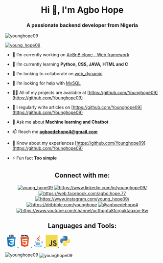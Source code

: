 
<h1 align="center">Hi 👋, I'm Agbo Hope</h1>
<h3 align="center">A passionate backend developer from Nigeria</h3>

<p align="left"> <img src="https://komarev.com/ghpvc/?username=younghope09&label=Profile%20views&color=0e75b6&style=flat" alt="younghope09" /> </p>

<p align="left"> <a href="https://twitter.com/young_hope09" target="blank"><img src="https://img.shields.io/twitter/follow/young_hope09?logo=twitter&style=for-the-badge" alt="young_hope09" /></a> </p>

- 🔭 I’m currently working on [AirBnB clone - Web framework](https://github.com/Younghope09/AirBnB_clone_v4)

- 🌱 I’m currently learning **Python, CSS, JAVA, HTML and C**

- 👯 I’m looking to collaborate on [web_dynamic](https://github.com/Younghope09/AirBnB_clone_v4/tree/main/web_dynamic)

- 🤝 I’m looking for help with [MySQL](https://github.com/Younghope09/alx-higher_level_programming/tree/main/0x0E-SQL_more_queries)

- 👨‍💻 All of my projects are available at [https://github.com/Younghope09](https://github.com/Younghope09)

- 📝 I regularly write articles on [https://github.com/Younghope09](https://github.com/Younghope09)

- 💬 Ask me about **Machine learning and Chatbot**

- 📫 Reach me **agboedehope4@gmail.com**

- 📄 Know about my experiences [https://github.com/Younghope09](https://github.com/Younghope09)

- ⚡ Fun fact **Too simple**

<h2 align="center">Connect with me:</h2>

<p align="center">
<a href="https://twitter.com/young_hope09" target="blank"><img align="center" src="https://raw.githubusercontent.com/rahuldkjain/github-profile-readme-generator/master/src/images/icons/Social/twitter.svg" alt="young_hope09" height="30" width="40" /></a>
<a href="https://linkedin.com/in/https://www.linkedin.com/in/younghope09/" target="blank"><img align="center" src="https://raw.githubusercontent.com/rahuldkjain/github-profile-readme-generator/master/src/images/icons/Social/linked-in-alt.svg" alt="https://www.linkedin.com/in/younghope09/" height="30" width="40" /></a>
<a href="https://fb.com/https://web.facebook.com/agbo.hope.77" target="blank"><img align="center" src="https://raw.githubusercontent.com/rahuldkjain/github-profile-readme-generator/master/src/images/icons/Social/facebook.svg" alt="https://web.facebook.com/agbo.hope.77" height="30" width="40" /></a>
<a href="https://instagram.com/https://www.instagram.com/young_hope09/" target="blank"><img align="center" src="https://raw.githubusercontent.com/rahuldkjain/github-profile-readme-generator/master/src/images/icons/Social/instagram.svg" alt="https://www.instagram.com/young_hope09/" height="30" width="40" /></a>
<a href="https://dribbble.com/https://dribbble.com/younghope" target="blank"><img align="center" src="https://raw.githubusercontent.com/rahuldkjain/github-profile-readme-generator/master/src/images/icons/Social/dribbble.svg" alt="https://dribbble.com/younghope" height="30" width="40" /></a>
<a href="https://medium.com/@agboedehope4" target="blank"><img align="center" src="https://raw.githubusercontent.com/rahuldkjain/github-profile-readme-generator/master/src/images/icons/Social/medium.svg" alt="@agboedehope4" height="30" width="40" /></a>
<a href="https://www.youtube.com/c/https://www.youtube.com/channel/ucfhppfa8fcrguktaqxov-8w" target="blank"><img align="center" src="https://raw.githubusercontent.com/rahuldkjain/github-profile-readme-generator/master/src/images/icons/Social/youtube.svg" alt="https://www.youtube.com/channel/ucfhppfa8fcrguktaqxov-8w" height="30" width="40" /></a>
</p>

<h2 align="center">Languages and Tools:</h2>

<p align="left"> <a href="https://www.w3schools.com/css/" target="_blank" rel="noreferrer"> <img src="https://raw.githubusercontent.com/devicons/devicon/master/icons/css3/css3-original-wordmark.svg" alt="css3" width="40" height="40"/> </a> <a href="https://www.w3.org/html/" target="_blank" rel="noreferrer"> <img src="https://raw.githubusercontent.com/devicons/devicon/master/icons/html5/html5-original-wordmark.svg" alt="html5" width="40" height="40"/> </a> <a href="https://www.java.com" target="_blank" rel="noreferrer"> <img src="https://raw.githubusercontent.com/devicons/devicon/master/icons/java/java-original.svg" alt="java" width="40" height="40"/> </a> <a href="https://developer.mozilla.org/en-US/docs/Web/JavaScript" target="_blank" rel="noreferrer"> <img src="https://raw.githubusercontent.com/devicons/devicon/master/icons/javascript/javascript-original.svg" alt="javascript" width="40" height="40"/> </a> <a href="https://www.python.org" target="_blank" rel="noreferrer"> <img src="https://raw.githubusercontent.com/devicons/devicon/master/icons/python/python-original.svg" alt="python" width="40" height="40"/> </a> </p>

<p><img align="left" src="https://github-readme-stats.vercel.app/api/top-langs?username=younghope09&show_icons=true&locale=en&layout=compact" alt="younghope09" /></p>

<p>&nbsp;<img align="center" src="https://github-readme-stats.vercel.app/api?username=younghope09&show_icons=true&locale=en" alt="younghope09" /></p>
